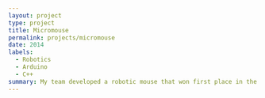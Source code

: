 ```yaml
---
layout: project
type: project
title: Micromouse
permalink: projects/micromouse
date: 2014
labels:
  - Robotics
  - Arduino
  - C++
summary: My team developed a robotic mouse that won first place in the 2015 UH Micromouse competition.
---
```

